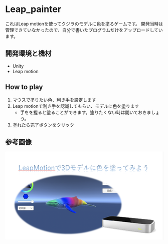 # Leap_painter

これはLeap motionを使ってクジラのモデルに色を塗るゲームです。
開発当時は管理できていなかったので、自分で書いたプログラムだけをアップロードしています。

## 開発環境と機材
- Unity
- Leap motion

## How to play
1. マウスで塗りたい色、利き手を設定します
2. Leap motionで利き手を認識してもらい、モデルに色を塗ります
	- 手をを握ると塗ることができます。塗りたくない時は開いておきましょう。
3. 塗れたら完了ボタンをクリック


## 参考画像
![Leap painterの宣伝用画像](./screen_shot.png)
